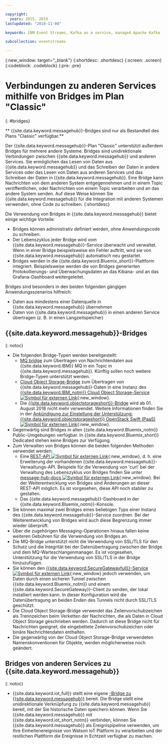 ```yaml
---

copyright:
  years: 2015, 2019
lastupdated: "2018-11-08"

keywords: IBM Event Streams, Kafka as a service, managed Apache Kafka

subcollection: eventstreams

---
```


{:new_window: target="_blank"}
{:shortdesc: .shortdesc}
{:screen: .screen}
{:codeblock: .codeblock}
{:pre: .pre}

# Verbindungen zu anderen Services mithilfe von Bridges im Plan "Classic" 
{: #bridges}

** {{site.data.keyword.messagehub}}-Bridges sind nur als Bestandteil des Plans "Classic" verfügbar.**
<br/>

Der {{site.data.keyword.messagehub}}-Plan "Classic" unterstützt außerdem
Bridges für mehrere andere Systeme. Bridges sind unidirektionale Verbindungen zwischen {{site.data.keyword.messagehub}} und anderen Services. Sie ermöglichen
das Lesen von Daten aus {{site.data.keyword.messagehub}} und das Schreiben der Daten in andere
Services oder das Lesen von Daten aus anderen Services und das Schreiben der Daten in {{site.data.keyword.messagehub}}. Eine Bridge kann Nachrichten von dem anderen System entgegennehmen und in einem Topic veröffentlichen,
oder Nachrichten von einem Topic verarbeiten und an das andere System senden. Auf diese Weise können Sie
{{site.data.keyword.messagehub}} für die Integration mit anderen Systemen verwenden, ohne Code zu
schreiben.
{:shortdesc}

Die Verwendung von Bridges in {{site.data.keyword.messagehub}} bietet einige wichtige Vorteile:  

* Bridges können administrativ definiert werden, ohne Anwendungscode zu schreiben.
* Der Lebenszyklus jeder Bridge wird vom {{site.data.keyword.messagehub}}-Service überwacht und verwaltet. Wenn in einer Bridge beispielsweise ein Fehler auftritt, wird sie von {{site.data.keyword.messagehub}} automatisch neu gestartet.
* Bridges werden in die {{site.data.keyword.Bluemix_short}}-Plattform integriert. Beispielsweise werden die von Bridges generierten Protokollierungs- und Überwachungsdaten an das Kibana- und an das Grafana-Dashboard weitergeleitet.

Bridges sind besonders in den beiden folgenden gängigen Anwendungsszenarios hilfreich:

* Daten aus mindestens einer Datenquelle in {{site.data.keyword.messagehub}} übernehmen
* Daten von {{site.data.keyword.messagehub}} in einen anderen Service übertragen (z. B. in einen Langzeitspeicher)

## {{site.data.keyword.messagehub}}-Bridges
{: notoc}

* Die folgenden Bridge-Typen werden bereitgestellt: 
  - [MQ bridge](/docs/services/EventStreams?topic=eventstreams-mq_bridge) zum Übertragen von Nachrichtendaten aus {{site.data.keyword.IBM}} MQ in ein Topic in {{site.data.keyword.messagehub}}. Künftig sollen noch weitere Bridge-Typen unterstützt werden.
  - [Cloud Object Storage-Bridge](/docs/services/EventStreams?topic=eventstreams-cloud_object_storage_bridge) zum Übertragen von {{site.data.keyword.messagehub}}-Daten in eine Instanz des [{{site.data.keyword.IBM_notm}} Cloud Object Storage-Service ![Symbol für externen Link](../../icons/launch-glyph.svg "Symbol für externen Link")](/docs/services/cloud-object-storage?topic=cloud-object-storage-about#about){:new_window}. 
  - Die [{{site.data.keyword.objectstorageshort}}-Bridge](/docs/services/EventStreams?topic=eventstreams-object_storage_bridge) wird ab 01. August 2018 nicht mehr verwendet. Weitere Informationen finden Sie in der [Ankündigung zur Einstellung der Unterstützung: {{site.data.keyword.objectstorageshort}} OpenStack Swift (PaaS) ![Symbol für externen Link](../../icons/launch-glyph.svg "Symbol für externen Link")](https://www.ibm.com/blogs/cloud-archive/2018/05/end-marketing-object-storage-openstack-swift-paas/){:new_window}.
* Gegenwärtig sind Bridges in allen {{site.data.keyword.Bluemix_notm}} Public-Umgebungen verfügbar. In {{site.data.keyword.Bluemix_short}} Dedicated stehen keine Bridges zur Verfügung.
* Zum Verwalten von Bridges können die beiden folgenden Methoden verwendet werden:
  - Eine [REST-API ![Symbol für externen Link](../../icons/launch-glyph.svg "Symbol für externen Link")](https://github.com/ibm-messaging/event-streams-docs){:new_window}, d. h. eine Erweiterung der vorhandenen {{site.data.keyword.messagehub}}-Verwaltungs-API. Beispiele für die Verwendung von 'curl' bei der Verwaltung des Lebenszyklus von Bridges finden Sie unter [message-hub-docs ![Symbol für externen Link](../../icons/launch-glyph.svg "Symbol für externen Link")](https://github.com/ibm-messaging/event-streams-docs){:new_window}. Bei der Weiterentwicklung von Bridges sind Änderungen an dieser REST-API möglich. Es ist vorgesehen, diese API noch stabiler zu gestalten.
  - Das {{site.data.keyword.messagehub}}-Dashboard in der {{site.data.keyword.Bluemix_notm}}-Konsole.
* Sie können maximal zwei Bridges eines beliebigen Typs einer Instanz des {{site.data.keyword.messagehub}}-Service zuordnen. Bei der Weiterentwicklung von Bridges wird auch diese Begrenzung immer wieder überprüft.
* Über die zugehörigen Messaging-Operationen hinaus fallen keine weiteren Gebühren für die Verwendung von Bridges an.
* Die MQ-Bridge unterstützt nicht die Verwendung von SSL/TLS für den Schutz und die Integrität bei der Datenübertragung zwischen der Bridge und dem MQ-Warteschlangenmanager. Es ist vorgesehen, Unterstützung für die Verwendung von SSL/TLS in der Bridge hinzuzufügen. 
* Sie können den [{{site.data.keyword.SecureGatewayfull}}-Service ![Symbol für externen Link](../../icons/launch-glyph.svg "Symbol für externen Link")](/docs/services/SecureGateway?topic=securegateway-getting-started-with-sg#getting-started-with-sg){:new_window}
jedoch verwenden, um Daten durch einen sicheren Tunnel zwischen {{site.data.keyword.Bluemix_notm}}
und einem {{site.data.keyword.SecureGateway}}-Client zu senden, der lokal installiert werden kann. In dieser Konfiguration wird die Datenübertragung an beiden Enden des Tunnels nicht durch
SSL/TLS geschützt.
* Die Cloud Object Storage-Bridge verwendet das Zeilenvorschubzeichen als Trennzeichen beim Verketten der Nachrichten, die als Daten in Cloud Object Storage geschrieben werden. Dadurch ist diese Bridge nicht für Nachrichten geeignet, die eingebettete Zeilenvorschubzeichen oder binäre Nachrichtendaten enthalten.
* Die gegenwärtig von der Cloud Object Storage-Bridge verwendeten Namenskonventionen für Objekte, werden möglicherweise noch geändert.

## Bridges von anderen Services zu {{site.data.keyword.messagehub}}
{: notoc}

* {{site.data.keyword.iot_full}} stellt eine eigene [-Bridge zu {{site.data.keyword.messagehub}}](/docs/services/EventStreams?topic=eventstreams-consuming_messages) bereit. Die Bridge stellt eine unidirektionale Verknüpfung zu {{site.data.keyword.messagehub}} bereit, mit der Sie historische Daten speichern können. Wenn Sie {{site.data.keyword.messagehub}} mit {{site.data.keyword.iot_short_notm}} verbinden, können Sie {{site.data.keyword.messagehub}} als Ereignispipeline verwenden, um Ihre Einheitenereignisse von Watson IoT Platform zu verarbeiten und der restlichen Plattform die Ereignisse in Echtzeit verfügbar zu machen. 


